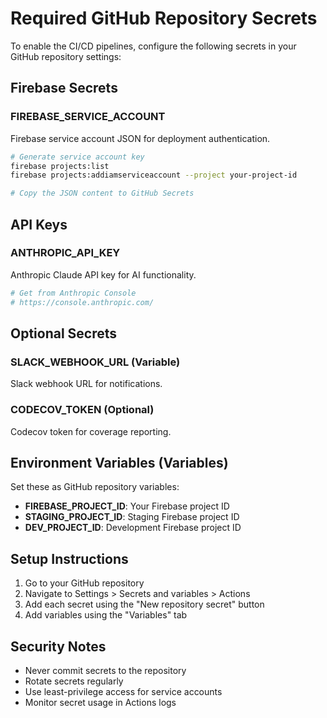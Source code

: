 # Required GitHub Repository Secrets

To enable the CI/CD pipelines, configure the following secrets in your GitHub repository settings:

## Firebase Secrets

### FIREBASE_SERVICE_ACCOUNT
Firebase service account JSON for deployment authentication.

```bash
# Generate service account key
firebase projects:list
firebase projects:addiamserviceaccount --project your-project-id

# Copy the JSON content to GitHub Secrets
```

## API Keys

### ANTHROPIC_API_KEY
Anthropic Claude API key for AI functionality.

```bash
# Get from Anthropic Console
# https://console.anthropic.com/
```

## Optional Secrets

### SLACK_WEBHOOK_URL (Variable)
Slack webhook URL for notifications.

### CODECOV_TOKEN (Optional)
Codecov token for coverage reporting.

## Environment Variables (Variables)

Set these as GitHub repository variables:

- **FIREBASE_PROJECT_ID**: Your Firebase project ID
- **STAGING_PROJECT_ID**: Staging Firebase project ID  
- **DEV_PROJECT_ID**: Development Firebase project ID

## Setup Instructions

1. Go to your GitHub repository
2. Navigate to Settings > Secrets and variables > Actions
3. Add each secret using the "New repository secret" button
4. Add variables using the "Variables" tab

## Security Notes

- Never commit secrets to the repository
- Rotate secrets regularly
- Use least-privilege access for service accounts
- Monitor secret usage in Actions logs
